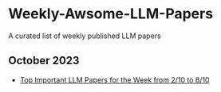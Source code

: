 # Weekly-Awsome-LLM-Papers
A curated list of weekly published LLM papers 

## October 2023 ##
* [Top Important LLM Papers for the Week from 2/10 to 8/10](https://pub.towardsai.net/top-important-llm-papers-for-the-week-from-2-10-to-8-10-123d0a4ee95e?sk=b4d9cb352c77b32874951b7817bd2f60)
